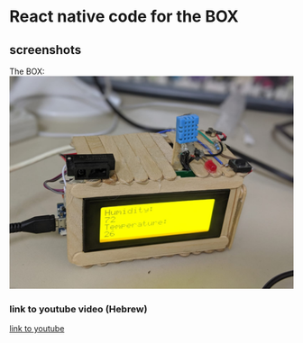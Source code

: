 
# React native code for the BOX

## screenshots


The BOX:
![The BOX](https://github.com/dolby360/Temperature-distance-screen-Arduino/blob/master/The%20BOX.jpeg?raw=true)

### link to youtube video (Hebrew)
[link to youtube](https://www.youtube.com/watch?v=Jsip-A6hjkM&t=2s)